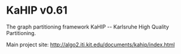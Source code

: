 KaHIP v0.61
=====

The graph partitioning framework KaHIP -- Karlsruhe High Quality Partitioning.

Main project site:
http://algo2.iti.kit.edu/documents/kahip/index.html

